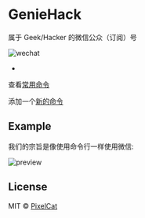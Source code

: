 # GenieHack

属于 Geek/Hacker 的微信公众（订阅）号

![wechat](https://ooo.0o0.ooo/2016/04/13/570f128021c8b.png)

-

查看[常用命令](/help.txt)

添加一个[新的命令](https://github.com/node-webot/weixin-robot)

## Example

我们的宗旨是像使用命令行一样使用微信:

![preview](https://ooo.0o0.ooo/2016/04/14/570f51758adc4.png)

## License

MIT &copy; [PixelCat](http://pixelcat.co)

